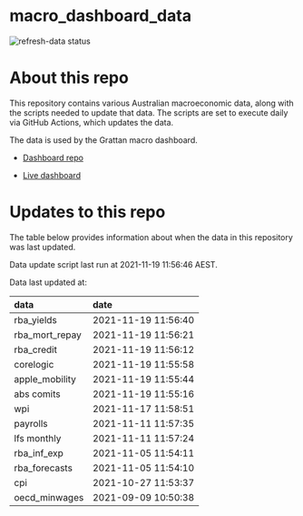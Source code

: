 
<!-- README.md is generated from README.Rmd. Please edit that file -->

# macro\_dashboard\_data

<!-- badges: start -->

![refresh-data
status](https://github.com/grattan/macro_dashboard_data/workflows/refresh-data/badge.svg)

<!-- badges: end -->

# About this repo

This repository contains various Australian macroeconomic data, along
with the scripts needed to update that data. The scripts are set to
execute daily via GitHub Actions, which updates the data.

The data is used by the Grattan macro dashboard.

  - [Dashboard repo](https://github.com/grattan/macrodashboard)

  - [Live dashboard](https://mattcowgill.shinyapps.io/macrodashboard/)

# Updates to this repo

The table below provides information about when the data in this
repository was last updated.

Data update script last run at 2021-11-19 11:56:46 AEST.

Data last updated at:

| data             | date                |
| :--------------- | :------------------ |
| rba\_yields      | 2021-11-19 11:56:40 |
| rba\_mort\_repay | 2021-11-19 11:56:21 |
| rba\_credit      | 2021-11-19 11:56:12 |
| corelogic        | 2021-11-19 11:55:58 |
| apple\_mobility  | 2021-11-19 11:55:44 |
| abs comits       | 2021-11-19 11:55:16 |
| wpi              | 2021-11-17 11:58:51 |
| payrolls         | 2021-11-11 11:57:35 |
| lfs monthly      | 2021-11-11 11:57:24 |
| rba\_inf\_exp    | 2021-11-05 11:54:11 |
| rba\_forecasts   | 2021-11-05 11:54:10 |
| cpi              | 2021-10-27 11:53:37 |
| oecd\_minwages   | 2021-09-09 10:50:38 |
